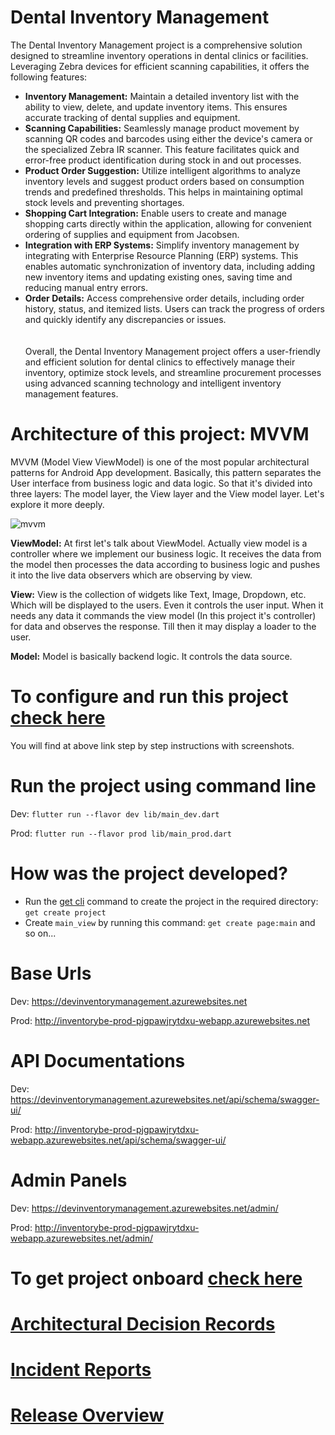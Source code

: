 # Dental Inventory Management

The Dental Inventory Management project is a comprehensive solution designed to streamline inventory
operations in dental clinics or facilities. Leveraging Zebra devices for efficient scanning
capabilities, it offers the following features:
<br>
<ul>
<li><b>Inventory Management:</b> Maintain a detailed inventory list with the ability to view, delete, and update inventory items. This ensures accurate tracking of dental supplies and equipment.</li>
<li><b>Scanning Capabilities:</b> Seamlessly manage product movement by scanning QR codes and barcodes using either the device's camera or the specialized Zebra IR scanner. This feature facilitates quick and error-free product identification during stock in and out processes.
<li><b>Product Order Suggestion:</b> Utilize intelligent algorithms to analyze inventory levels and suggest product orders based on consumption trends and predefined thresholds. This helps in maintaining optimal stock levels and preventing shortages.</li>
<li><b>Shopping Cart Integration:</b> Enable users to create and manage shopping carts directly within the application, allowing for convenient ordering of supplies and equipment from Jacobsen.</li>
<li><b>Integration with ERP Systems:</b> Simplify inventory management by integrating with Enterprise Resource Planning (ERP) systems. This enables automatic synchronization of inventory data, including adding new inventory items and updating existing ones, saving time and reducing manual entry errors.</li>
<li><b>Order Details:</b> Access comprehensive order details, including order history, status, and itemized lists. Users can track the progress of orders and quickly identify any discrepancies or issues.</li>
<br>
<br>
Overall, the Dental Inventory Management project offers a user-friendly and efficient solution for dental clinics to effectively manage their inventory, optimize stock levels, and streamline procurement processes using advanced scanning technology and intelligent inventory management features.
</ul>


# Architecture of this project: MVVM

MVVM (Model View ViewModel) is one of the most popular architectural patterns for Android App
development. Basically,
this pattern separates the User interface from business logic and data logic. So that it's divided
into three layers: The model layer,
the View layer and the View model layer. Let's explore it more deeply.

![mvvm](https://user-images.githubusercontent.com/3769029/137336079-1f3384d0-b9d6-4462-a2c4-4a3d2cc77e8a.png)

<b>ViewModel:</b> At first let's talk about ViewModel. Actually view model is a controller where we
implement our business logic. It receives the data from the model then processes the data according
to
business logic and pushes it into the live data observers which are observing by view.

<b>View:</b> View is the collection of widgets like Text, Image, Dropdown, etc. Which will be
displayed
to the users. Even it controls the user input. When it needs any data it commands the view model (In
this project it's controller)
for data and observes the response. Till then it may display a loader to the user.

<b>Model:</b> Model is basically backend logic. It controls the data source.

# To configure and run this project [check here](doc/README_CONFIGURATION_GUIDELINE.md)

You will find at above link step by step instructions with screenshots.

# Run the project using command line

Dev: `flutter run --flavor dev lib/main_dev.dart`

Prod: `flutter run --flavor prod lib/main_prod.dart`

# How was the project developed?

- Run the [get cli](https://pub.dev/packages/get_cli) command to create the project in the required
  directory: `get create project`
- Create `main_view` by running this command: `get create page:main` and so on...

# Base Urls

Dev: https://devinventorymanagement.azurewebsites.net

Prod: http://inventorybe-prod-pjgpawjrytdxu-webapp.azurewebsites.net

# API Documentations

Dev: https://devinventorymanagement.azurewebsites.net/api/schema/swagger-ui/

Prod: http://inventorybe-prod-pjgpawjrytdxu-webapp.azurewebsites.net/api/schema/swagger-ui/

# Admin Panels

Dev: https://devinventorymanagement.azurewebsites.net/admin/

Prod: http://inventorybe-prod-pjgpawjrytdxu-webapp.azurewebsites.net/admin/

# To get project onboard [check here](doc/README_PROJECT_ONBOARDING.md)

# [Architectural Decision Records](doc/README_ARCHITECTURAL_DECISION_RECORDS.md)

# [Incident Reports](doc/README_INCIDENT_REPORTS.md)

# [Release Overview](doc/README_RELEASE_OVERVIEW.md)